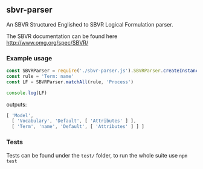 ## sbvr-parser

An SBVR Structured Englished to SBVR Logical Formulation parser.

The SBVR documentation can be found here http://www.omg.org/spec/SBVR/

### Example usage

```js
const SBVRParser = require('./sbvr-parser.js').SBVRParser.createInstance()
const rule = 'Term: name'
const LF = SBVRParser.matchAll(rule, 'Process')

console.log(LF)
```
outputs:
```js
[ 'Model',
  [ 'Vocabulary', 'Default', [ 'Attributes' ] ],
  [ 'Term', 'name', 'Default', [ 'Attributes' ] ] ]
```

### Tests

Tests can be found under the `test/` folder, to run the whole suite use `npm test`
